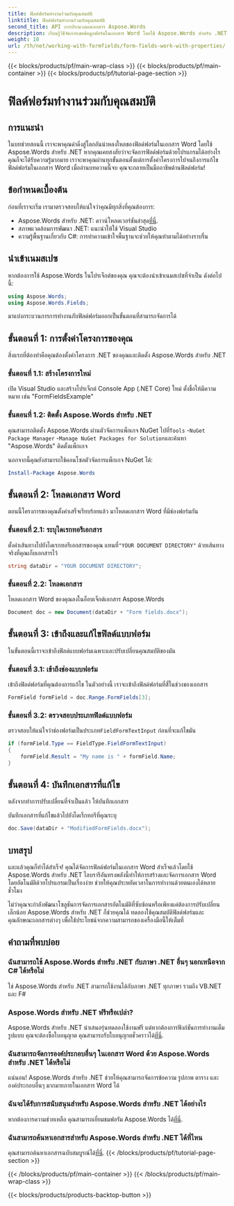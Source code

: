```yaml
---
title: ฟิลด์ฟอร์มทำงานร่วมกับคุณสมบัติ
linktitle: ฟิลด์ฟอร์มทำงานร่วมกับคุณสมบัติ
second_title: API การประมวลผลเอกสาร Aspose.Words
description: เรียนรู้วิธีจัดการเขตข้อมูลฟอร์มในเอกสาร Word โดยใช้ Aspose.Words สำหรับ .NET ด้วยคู่มือทีละขั้นตอนโดยละเอียดของเรา
weight: 10
url: /th/net/working-with-formfields/form-fields-work-with-properties/
---
```


{{< blocks/products/pf/main-wrap-class >}}
{{< blocks/products/pf/main-container >}}
{{< blocks/products/pf/tutorial-page-section >}}

# ฟิลด์ฟอร์มทำงานร่วมกับคุณสมบัติ

## การแนะนำ

ในบทช่วยสอนนี้ เราจะพาคุณดำดิ่งสู่โลกอันน่าหลงใหลของฟิลด์ฟอร์มในเอกสาร Word โดยใช้ Aspose.Words สำหรับ .NET หากคุณเคยสงสัยว่าจะจัดการฟิลด์ฟอร์มด้วยโปรแกรมได้อย่างไร คุณก็จะได้รับความรู้มากมาย เราจะพาคุณผ่านทุกขั้นตอนตั้งแต่การตั้งค่าโครงการไปจนถึงการแก้ไขฟิลด์ฟอร์มในเอกสาร Word เมื่ออ่านบทความนี้จบ คุณจะกลายเป็นมืออาชีพด้านฟิลด์ฟอร์ม!

## ข้อกำหนดเบื้องต้น

ก่อนที่เราจะเริ่ม เรามาตรวจสอบให้แน่ใจว่าคุณมีทุกสิ่งที่คุณต้องการ:
-  Aspose.Words สำหรับ .NET: ดาวน์โหลดเวอร์ชันล่าสุด[ที่นี่](https://releases.aspose.com/words/net/).
- สภาพแวดล้อมการพัฒนา .NET: แนะนำให้ใช้ Visual Studio
- ความรู้พื้นฐานเกี่ยวกับ C#: การทำความเข้าใจพื้นฐานจะช่วยให้คุณทำตามได้อย่างราบรื่น

## นำเข้าเนมสเปซ

หากต้องการใช้ Aspose.Words ในโปรเจ็กต์ของคุณ คุณจะต้องนำเข้าเนมสเปซที่จำเป็น ดังต่อไปนี้:

```csharp
using Aspose.Words;
using Aspose.Words.Fields;
```

มาแบ่งกระบวนการการทำงานกับฟิลด์ฟอร์มออกเป็นขั้นตอนที่สามารถจัดการได้

## ขั้นตอนที่ 1: การตั้งค่าโครงการของคุณ

สิ่งแรกที่ต้องทำคือคุณต้องตั้งค่าโครงการ .NET ของคุณและติดตั้ง Aspose.Words สำหรับ .NET

### ขั้นตอนที่ 1.1: สร้างโครงการใหม่

เปิด Visual Studio และสร้างโปรเจ็กต์ Console App (.NET Core) ใหม่ ตั้งชื่อให้มีความหมาย เช่น "FormFieldsExample"

### ขั้นตอนที่ 1.2: ติดตั้ง Aspose.Words สำหรับ .NET

 คุณสามารถติดตั้ง Aspose.Words ผ่านตัวจัดการแพ็กเกจ NuGet ไปที่`Tools` -`NuGet Package Manager` -`Manage NuGet Packages for Solution`และค้นหา "Aspose.Words" ติดตั้งแพ็กเกจ

นอกจากนี้คุณยังสามารถใช้คอนโซลตัวจัดการแพ็กเกจ NuGet ได้:

```powershell
Install-Package Aspose.Words
```

## ขั้นตอนที่ 2: โหลดเอกสาร Word

ตอนนี้โครงการของคุณตั้งค่าเสร็จเรียบร้อยแล้ว มาโหลดเอกสาร Word ที่มีช่องฟอร์มกัน

### ขั้นตอนที่ 2.1: ระบุไดเรกทอรีเอกสาร

 ตั้งค่าเส้นทางไปยังไดเรกทอรีเอกสารของคุณ แทนที่`"YOUR DOCUMENT DIRECTORY"` ด้วยเส้นทางจริงที่คุณเก็บเอกสารไว้

```csharp
string dataDir = "YOUR DOCUMENT DIRECTORY";
```

### ขั้นตอนที่ 2.2: โหลดเอกสาร

โหลดเอกสาร Word ของคุณลงในอ็อบเจ็กต์เอกสาร Aspose.Words

```csharp
Document doc = new Document(dataDir + "Form fields.docx");
```

## ขั้นตอนที่ 3: เข้าถึงและแก้ไขฟิลด์แบบฟอร์ม

ในขั้นตอนนี้เราจะเข้าถึงฟิลด์แบบฟอร์มเฉพาะและปรับเปลี่ยนคุณสมบัติของมัน

### ขั้นตอนที่ 3.1: เข้าถึงช่องแบบฟอร์ม

เข้าถึงฟิลด์ฟอร์มที่คุณต้องการแก้ไข ในตัวอย่างนี้ เราจะเข้าถึงฟิลด์ฟอร์มที่สี่ในช่วงของเอกสาร

```csharp
FormField formField = doc.Range.FormFields[3];
```

### ขั้นตอนที่ 3.2: ตรวจสอบประเภทฟิลด์แบบฟอร์ม

 ตรวจสอบให้แน่ใจว่าช่องฟอร์มเป็นประเภท`FieldFormTextInput` ก่อนที่จะแก้ไขมัน

```csharp
if (formField.Type == FieldType.FieldFormTextInput)
{
    formField.Result = "My name is " + formField.Name;
}
```

## ขั้นตอนที่ 4: บันทึกเอกสารที่แก้ไข

หลังจากทำการปรับเปลี่ยนที่จำเป็นแล้ว ให้บันทึกเอกสาร

บันทึกเอกสารที่แก้ไขแล้วไปยังไดเร็กทอรีที่คุณระบุ

```csharp
doc.Save(dataDir + "ModifiedFormFields.docx");
```

## บทสรุป

และแล้วคุณก็ทำได้สำเร็จ! คุณได้จัดการฟิลด์ฟอร์มในเอกสาร Word สำเร็จแล้วโดยใช้ Aspose.Words สำหรับ .NET ไลบรารีอันทรงพลังนี้ทำให้การสร้างและจัดการเอกสาร Word โดยอัตโนมัติด้วยโปรแกรมเป็นเรื่องง่าย ช่วยให้คุณประหยัดเวลาในการทำงานด้วยตนเองได้หลายชั่วโมง

ไม่ว่าคุณจะกำลังพัฒนาโซลูชันการจัดการเอกสารอัตโนมัติที่ซับซ้อนหรือเพียงแค่ต้องการปรับเปลี่ยนเล็กน้อย Aspose.Words สำหรับ .NET ก็ช่วยคุณได้ ทดลองใช้คุณสมบัติฟิลด์ฟอร์มและคุณลักษณะเอกสารต่างๆ เพื่อใช้ประโยชน์จากความสามารถของเครื่องมือนี้ให้เต็มที่

## คำถามที่พบบ่อย

### ฉันสามารถใช้ Aspose.Words สำหรับ .NET กับภาษา .NET อื่นๆ นอกเหนือจาก C# ได้หรือไม่
ใช่ Aspose.Words สำหรับ .NET สามารถใช้งานได้กับภาษา .NET ทุกภาษา รวมถึง VB.NET และ F#

### Aspose.Words สำหรับ .NET ฟรีหรือเปล่า?
Aspose.Words สำหรับ .NET นำเสนอรุ่นทดลองใช้งานฟรี แต่หากต้องการฟังก์ชันการทำงานเต็มรูปแบบ คุณจะต้องซื้อใบอนุญาต คุณสามารถรับใบอนุญาตชั่วคราวได้[ที่นี่](https://purchase.aspose.com/temporary-license/).

### ฉันสามารถจัดการองค์ประกอบอื่นๆ ในเอกสาร Word ด้วย Aspose.Words สำหรับ .NET ได้หรือไม่
แน่นอน! Aspose.Words สำหรับ .NET ช่วยให้คุณสามารถจัดการข้อความ รูปภาพ ตาราง และองค์ประกอบอื่นๆ มากมายภายในเอกสาร Word ได้

### ฉันจะได้รับการสนับสนุนสำหรับ Aspose.Words สำหรับ .NET ได้อย่างไร
 หากต้องการความช่วยเหลือ คุณสามารถเยี่ยมชมฟอรัม Aspose.Words ได้[ที่นี่](https://forum.aspose.com/c/words/8).

### ฉันสามารถค้นหาเอกสารสำหรับ Aspose.Words สำหรับ .NET ได้ที่ไหน
 คุณสามารถค้นหาเอกสารฉบับสมบูรณ์ได้[ที่นี่](https://reference.aspose.com/words/net/).
{{< /blocks/products/pf/tutorial-page-section >}}

{{< /blocks/products/pf/main-container >}}
{{< /blocks/products/pf/main-wrap-class >}}

{{< blocks/products/products-backtop-button >}}
